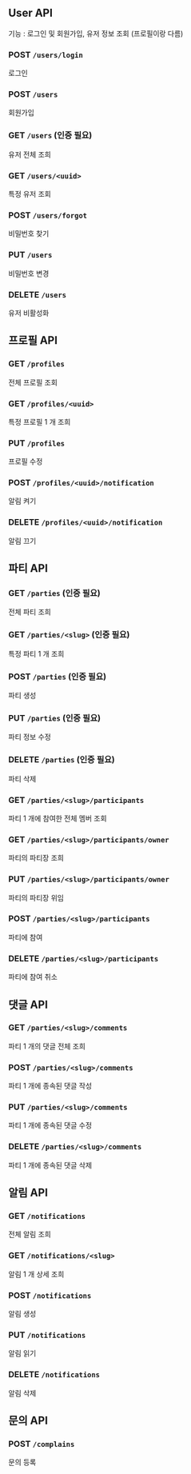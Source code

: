 ## User API

기능 : 로그인 및 회원가입, 유저 정보 조회 (프로필이랑 다름)

### POST `/users/login`

로그인

### POST `/users`

회원가입

### GET `/users` (인증 필요)

유저 전체 조희

### GET `/users/<uuid>`

특정 유저 조회

### POST `/users/forgot`

비밀번호 찾기

### PUT `/users`

비밀번호 변경

### DELETE `/users`

유저 비활성화

## 프로필 API

### GET `/profiles`

전체 프로필 조회

### GET `/profiles/<uuid>`

특정 프로필 1 개 조희

### PUT `/profiles`

프로필 수정

### POST `/profiles/<uuid>/notification`

알림 켜기

### DELETE `/profiles/<uuid>/notification`

알림 끄기

## 파티 API

### GET `/parties` (인증 필요)

전체 파티 조희

### GET `/parties/<slug>` (인증 필요)

특정 파티 1 개 조희

### POST `/parties` (인증 필요)

파티 생성

### PUT `/parties` (인증 필요)

파티 정보 수정

### DELETE `/parties` (인증 필요)

파티 삭제

### GET `/parties/<slug>/participants`

파티 1 개에 참여한 전체 멤버 조회

### GET `/parties/<slug>/participants/owner`

파티의 파티장 조희

### PUT `/parties/<slug>/participants/owner`

파티의 파티장 위임

### POST `/parties/<slug>/participants`

파티에 참여

### DELETE `/parties/<slug>/participants`

파티에 참여 취소

## 댓글 API

### GET `/parties/<slug>/comments`

파티 1 개의 댓글 전체 조희

### POST `/parties/<slug>/comments`

파티 1 개에 종속된 댓글 작성

### PUT `/parties/<slug>/comments`

파티 1 개에 종속된 댓글 수정

### DELETE `/parties/<slug>/comments`

파티 1 개에 종속된 댓글 삭제

## 알림 API

### GET `/notifications`

전체 알림 조희

### GET `/notifications/<slug>`

알림 1 개 상세 조희

### POST `/notifications`

알림 생성

### PUT `/notifications`

알림 읽기

### DELETE `/notifications`

알림 삭제

## 문의 API

### POST `/complains`

문의 등록

